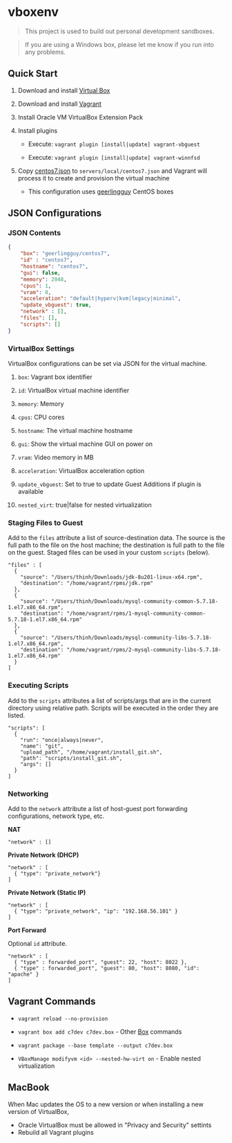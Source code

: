 # vboxenv

> This project is used to build out personal development sandboxes.

> If you are using a Windows box, please let me know if you run into any problems.

## Quick Start

1. Download and install [Virtual Box](https://www.virtualbox.org/wiki/VirtualBox)

1. Download and install [Vagrant](https://www.vagrantup.com/)

1. Install Oracle VM VirtualBox Extension Pack

1. Install plugins

   - Execute: `vagrant plugin [install|update] vagrant-vbguest`

   - Execute: `vagrant plugin [install|update] vagrant-winnfsd`

1. Copy [centos7.json](servers/centos7.json) to `servers/local/centos7.json` and Vagrant will process it to create and 
   provision the virtual machine
   - This configuration uses [geerlingguy](https://app.vagrantup.com/geerlingguy/boxes/centos7) CentOS boxes

## JSON Configurations

### JSON Contents

```json
{
    "box": "geerlingguy/centos7",
    "id" : "centos7",
    "hostname": "centos7", 
    "gui": false,
    "memory": 2048,
    "cpus": 1,
    "vram": 8,
    "acceleration": "default|hyperv|kvm|legacy|minimal",
    "update_vbguest": true,
    "network" : [],
    "files": [],
    "scripts": []
}
```

### VirtualBox Settings

VirtualBox configurations can be set via JSON for the virtual machine.

1. `box`: Vagrant box identifier

1. `id`: VirtualBox virtual machine identifier

1. `memory`: Memory

1. `cpus`: CPU cores

1. `hostname`: The virtual machine hostname

1. `gui`: Show the virtual machine GUI on power on

1. `vram`: Video memory in MB

1. `acceleration`: VirtualBox acceleration option

1. `update_vbguest`: Set to true to update Guest Additions if plugin is available

1. `nested_virt`: true|false for nested virtualization

### Staging Files to Guest

Add to the `files` attribute a list of source-destination data. The source is the full path to the file on the host machine;
the destination is full path to the file on the guest. Staged files can be used in your custom `scripts` (below).

```
"files" : [
  {
    "source": "/Users/thinh/Downloads/jdk-8u201-linux-x64.rpm",
    "destination": "/home/vagrant/rpms/jdk.rpm"
  },
  {
    "source": "/Users/thinh/Downloads/mysql-community-common-5.7.18-1.el7.x86_64.rpm",
    "destination": "/home/vagrant/rpms/1-mysql-community-common-5.7.18-1.el7.x86_64.rpm"
  },
  {
    "source": "/Users/thinh/Downloads/mysql-community-libs-5.7.18-1.el7.x86_64.rpm",
    "destination": "/home/vagrant/rpms/2-mysql-community-libs-5.7.18-1.el7.x86_64.rpm"
  }
]
```

### Executing Scripts

Add to the `scripts` attributes a list of scripts/args that are in the current directory using relative path. Scripts will be executed in the order they are listed.

```
"scripts": [
  {
    "run": "once|always|never",
    "name": "git",
    "upload_path", "/home/vagrant/install_git.sh",
    "path": "scripts/install_git.sh",
    "args": []
  }
]
```

### Networking

Add to the `network` attribute a list of host-guest port forwarding configurations, network type, etc.

**NAT**

```
"network" : []
```

**Private Network (DHCP)**

```
"network" : [
  { "type": "private_network"}
]
```

**Private Network (Static IP)**

```
"network" : [
  { "type": "private_network", "ip": "192.168.56.101" }
]
```

**Port Forward**

Optional `id` attribute.

```
"network" : [
  { "type" : forwarded_port", "guest": 22, "host": 8022 },
  { "type" : forwarded_port", "guest": 80, "host": 8080, "id": "apache" }
]
```

## Vagrant Commands

- `vagrant reload --no-provision`

- `vagrant box add c7dev c7dev.box` - Other [Box](https://www.vagrantup.com/docs/cli/box.html) commands

- `vagrant package --base template --output c7dev.box`

- `VBoxManage modifyvm <id> --nested-hw-virt on` - Enable nested virtualization

## MacBook

When Mac updates the OS to a new version or when installing a new version of VirtualBox,

- Oracle VirtualBox must be allowed in "Privacy and Security" settints
- Rebuild all Vagrant plugins